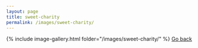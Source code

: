 ```yaml
---
layout: page
title: sweet-charity
permalink: /images/sweet-charity/
---
```


{% include image-gallery.html folder="/images/sweet-charity/" %}
[Go back](/images/)
